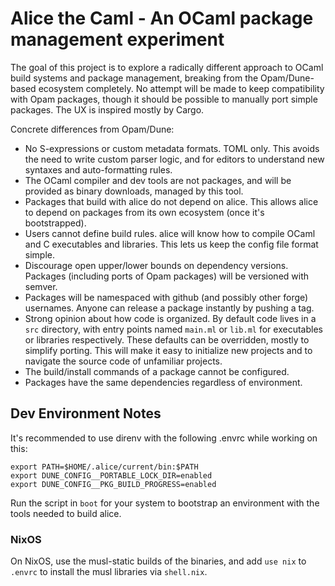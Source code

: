 # Alice the Caml - An OCaml package management experiment

The goal of this project is to explore a radically different approach to OCaml
build systems and package management, breaking from the Opam/Dune-based ecosystem
completely. No attempt will be made to keep compatibility with Opam packages,
though it should be possible to manually port simple packages. The UX is
inspired mostly by Cargo.

Concrete differences from Opam/Dune:
 - No S-expressions or custom metadata formats. TOML only. This avoids the need
   to write custom parser logic, and for editors to understand new syntaxes and
   auto-formatting rules.
 - The OCaml compiler and dev tools are not packages, and will be provided as
   binary downloads, managed by this tool.
 - Packages that build with alice do not depend on alice. This allows alice to
   depend on packages from its own ecosystem (once it's bootstrapped).
 - Users cannot define build rules. alice will know how to compile OCaml and C
   executables and libraries. This lets us keep the config file format simple.
 - Discourage open upper/lower bounds on dependency versions. Packages
   (including ports of Opam packages) will be versioned with semver.
 - Packages will be namespaced with github (and possibly other forge) usernames.
   Anyone can release a package instantly by pushing a tag.
 - Strong opinion about how code is organized. By default code lives in a `src`
   directory, with entry points named `main.ml` or `lib.ml` for executables or
   libraries respectively. These defaults can be overridden, mostly to simplify
   porting. This will make it easy to initialize new projects and to navigate
   the source code of unfamiliar projects.
 - The build/install commands of a package cannot be configured.
 - Packages have the same dependencies regardless of environment.

## Dev Environment Notes

It's recommended to use direnv with the following .envrc while working on this:
```
export PATH=$HOME/.alice/current/bin:$PATH
export DUNE_CONFIG__PORTABLE_LOCK_DIR=enabled
export DUNE_CONFIG__PKG_BUILD_PROGRESS=enabled
```

Run the script in `boot` for your system to bootstrap an environment with the
tools needed to build alice.

### NixOS

On NixOS, use the musl-static builds of the binaries, and add `use nix` to
`.envrc` to install the musl libraries via `shell.nix`.
